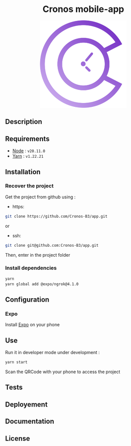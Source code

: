 <div align="center">
    <h1>Cronos mobile-app</h1>
    <img src="/assets/images/logo.png" alt="logo" width="280px" />
</div>

## Description

<!-- TODO -->

## Requirements

- [Node](https://nodejs.org/en) : ```v20.11.0```
- [Yarn](https://classic.yarnpkg.com/lang/en/docs/install/#windows-stable) : ```v1.22.21```

## Installation

### Recover the project

Get the project from github using :

- https:

```sh
git clone https://github.com/Cronos-B3/app.git
```

or

- ssh:

```sh
git clone git@github.com:Cronos-B3/app.git
```

Then, enter in the project folder

### Install dependencies

```sh
yarn
yarn global add @expo/ngrok@4.1.0
```

## Configuration

### Expo

<!-- App will be available on web (only in development). -->
<!-- If you want to use it with your phone, we gonna need to use expo. -->
Install [Expo](https://expo.dev/) on your phone

<!-- TODO -->

## Use

Run it in developer mode under development :

```sh
yarn start
```

Scan the QRCode with your phone to access the project
<!-- - On web, click on the link, or go to [localhost:8081](http://localhost:8081) (by default) to access the project -->

## Tests

<!-- TODO -->

## Deployement

<!-- TODO -->

## Documentation

<!-- TODO -->

## License

<!-- TODO -->
